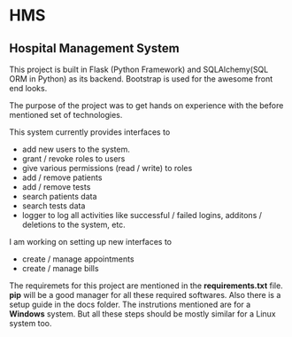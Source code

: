 # HMS
<h2>Hospital Management System</h2>

This project is built in Flask (Python Framework) and SQLAlchemy(SQL ORM in Python) as its backend. 
Bootstrap is used for the awesome front end looks.

The purpose of the project was to get hands on experience with the before mentioned set of technologies.

This system currently provides interfaces to 
<ul>
<li>add new users to the system.</li>
<li>grant / revoke roles to users</li>
<li>give various permissions (read / write) to roles</li>
<li>add / remove patients</li>
<li>add / remove tests</li>
<li>search patients data</li>
<li>search tests data</li>
<li>logger to log all activities like successful / failed logins, additons / deletions to the system, etc.</li>
</ul>

I am working on setting up new interfaces to 
<ul>
<li>create / manage appointments</li>
<li>create / manage bills</li>
</ul>

The requiremets for this project are mentioned in the <b>requirements.txt</b> file.
<b>pip</b> will be a good manager for all these required softwares.
Also there is a setup guide in the docs folder. The instrutions mentioned are for a <b>Windows</b> system.
But all these steps should be mostly similar for a Linux system too.


